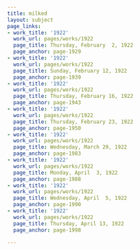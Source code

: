 ```yaml
---
title: milked
layout: subject
page_links:
- work_title: '1922'
  work_url: pages/works/1922
  page_title: Thursday, February  2, 1922
  page_anchor: page-1929
- work_title: '1922'
  work_url: pages/works/1922
  page_title: Sunday, February 12, 1922
  page_anchor: page-1939
- work_title: '1922'
  work_url: pages/works/1922
  page_title: Thursday, February 16, 1922
  page_anchor: page-1943
- work_title: '1922'
  work_url: pages/works/1922
  page_title: Thursday, February 23, 1922
  page_anchor: page-1950
- work_title: '1922'
  work_url: pages/works/1922
  page_title: Wednesday, March 29, 1922
  page_anchor: page-1983
- work_title: '1922'
  work_url: pages/works/1922
  page_title: Monday, April  3, 1922
  page_anchor: page-1988
- work_title: '1922'
  work_url: pages/works/1922
  page_title: Wednesday, April  5, 1922
  page_anchor: page-1990
- work_title: '1922'
  work_url: pages/works/1922
  page_title: Thursday, April 13, 1922
  page_anchor: page-1998

---
```

